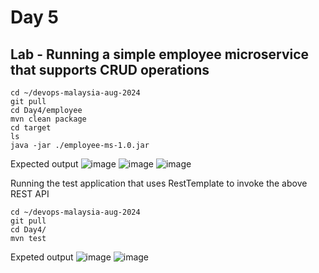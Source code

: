 # Day 5

## Lab - Running a simple employee microservice that supports CRUD operations
```
cd ~/devops-malaysia-aug-2024
git pull
cd Day4/employee
mvn clean package
cd target
ls
java -jar ./employee-ms-1.0.jar
```

Expected output
![image](https://github.com/user-attachments/assets/788447c3-6fd2-4af6-a1da-fede20e8fc16)
![image](https://github.com/user-attachments/assets/e195d261-ed38-4dbd-89c6-087becda93dc)
![image](https://github.com/user-attachments/assets/aa962e88-d415-4d03-a040-987d2610025f)

Running the test application that uses RestTemplate to invoke the above REST API
```
cd ~/devops-malaysia-aug-2024
git pull
cd Day4/
mvn test
```

Expeted output
![image](https://github.com/user-attachments/assets/0b39d396-cdc1-49b1-be55-28a2532563dc)
![image](https://github.com/user-attachments/assets/43184065-d1fb-4ffe-95ea-f02b78abdf32)



